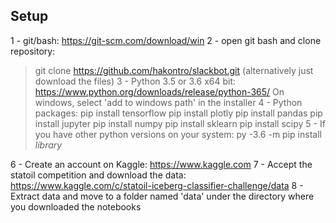 ## Setup
1 - git/bash: https://git-scm.com/download/win
2 - open git bash and clone repository:
>git clone https://github.com/hakontro/slackbot.git (alternatively just download the files)
3 - Python 3.5 or 3.6 x64 bit: https://www.python.org/downloads/release/python-365/
On windows, select 'add to windows path' in the installer
4 - Python packages:
>pip install tensorflow
>pip install plotly
>pip install pandas
>pip install jupyter
>pip install numpy
>pip install sklearn
>pip install scipy
5 - If you have other python versions on your system:
py -3.6 -m pip install _library_
    
6 - Create an account on Kaggle: https://www.kaggle.com
7 - Accept the statoil competition and download the data: https://www.kaggle.com/c/statoil-iceberg-classifier-challenge/data
8 - Extract data and move to a folder named 'data' under the directory where you downloaded the notebooks
